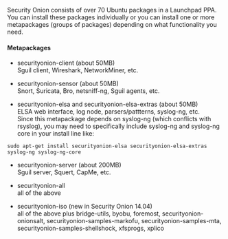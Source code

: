 Security Onion consists of over 70 Ubuntu packages in a Launchpad PPA.  You can install these packages individually or you can install one or more metapackages (groups of packages) depending on what functionality you need.

#### Metapackages ####

  * securityonion-client (about 50MB)  
Sguil client, Wireshark, NetworkMiner, etc.

  * securityonion-sensor (about 50MB)  
Snort, Suricata, Bro, netsniff-ng, Sguil agents, etc.

  * securityonion-elsa and securityonion-elsa-extras (about 50MB)  
ELSA web interface, log node, parsers/pattterns, syslog-ng, etc.  
Since this metapackage depends on syslog-ng (which conflicts with rsyslog), you may need to specifically include syslog-ng and syslog-ng core in your install line like:
```
sudo apt-get install securityonion-elsa securityonion-elsa-extras syslog-ng syslog-ng-core
```
  * securityonion-server (about 200MB)  
Sguil server, Squert, CapMe, etc.

  * securityonion-all  
all of the above

  * securityonion-iso (new in Security Onion 14.04)  
all of the above plus bridge-utils, byobu, foremost, securityonion-onionsalt, securityonion-samples-markofu, securityonion-samples-mta, securityonion-samples-shellshock, xfsprogs, xplico